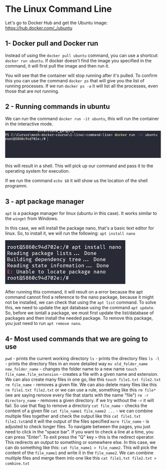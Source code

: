 # The Linux Command Line

Let's go to Docker Hub and get the Ubuntu image:
https://hub.docker.com/_/ubuntu

## 1- Docker pull and Docker run

Instead of using the `docker pull ubuntu` command, you can use a shortcut: `docker run ubuntu`.
If docker doesn't find the image you specified in the command, it will first pull the image and then run it.

You will see that the container will stop running after it's pulled. To confirm this you can use the command `docker ps` that will give you the list of running processes.
If we run `docker ps -a` it will list all the processes, even those that are not running.

## 2 - Running commands in ubuntu

We can run the command `docker run -it ubuntu`, this will run the container in the interactive mode.

![docker shell mode](images/1-docker-shell.png)

this will result in a shell. This will pick up our command and pass it to the operating system for execution.

If we run the command `echo $0` it will show us the location of the shell programm.

## 3 - apt package manager

`apt` is a package manager for linux (ubuntu in this case). It works similar to the `winget` from Windows.

In this case, we will install the package nano, that's a basic text editor for linux. So, to install it, we will run the following: `apt install nano`

![apt install error](images/2-apt-install-error.png)

After running this command, it will result on a error because the apt command cannot find a reference to the nano package, because it might not be installed, we can check that using the `apt list` command.
To solve this, we need to update the apt database using the command `apt update`.
So, before we isntall a package, we must first update the list/database of packages and then install the needed package.
To remove this package, you just need to run `apt remove nano`.

## 4- Most used commands that we are going to use

`pwd` - prints the current working directory
`ls` - prints the directory files
`ls -l` - prints the directory files in an more detailed way
`mv old_folder_name new_folder_name` - changes the folder name to a new name
`touch file_name.file_extension` - creates a file with a given name and extension. We can also create many files in one go, like this `touch file1.txt file2.txt`
`rm file_name` - removes a given file. We can also delete many files like this `rm file1.txt file2.txt` or we can use a rule, something like this `rm file*` (we are saying remove every file that starts with the name "file")
`rm -r directory_name` - removes a given directory. if we try without the `-r` it will fail. So use that flag to remove a directory
`cat file_name` - checks the content of a given file
`cat file_name1 file_name2 ...` - we can combine multiple files together and check the output like this `cat file1.txt file2.txt`and it will the output of the files specified
`more file_name` - is adjusted to check longer files. To navigate between the pages, you just need to click in the "space bar". If you want to check a line at a time, you can press "Enter". To exit press the "Q" key
`>` this is the redirect operator. This redirects an output to something or somewhere else. In this case, we can do something like this: `cat file_name1 > file_name2`. This will pick the content of the `file_name1` and write it in the `file_name2`. We can combine multiple files and merge them into one like this `cat file1.txt file2.txt > combine.txt`
